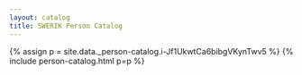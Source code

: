 ```yaml
---
layout: catalog
title: SWERIK Person Catalog
---
```

{% assign p = site.data._person-catalog.i-Jf1UkwtCa6bibgVKynTwv5 %}
{% include person-catalog.html p=p %}

